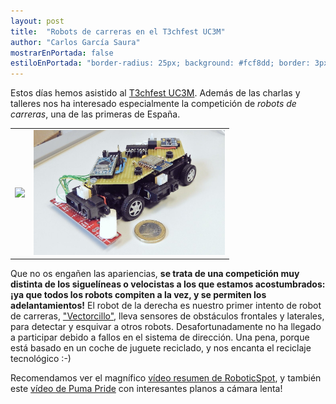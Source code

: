 ```yaml
---
layout: post
title:  "Robots de carreras en el T3chfest UC3M"
author: "Carlos García Saura"
mostrarEnPortada: false
estiloEnPortada: "border-radius: 25px; background: #fcf8dd; border: 3px solid #fcdb05; padding: 20px; width: 90%;"
---
```


Estos días hemos asistido al [T3chfest UC3M](https://t3chfest.uc3m.es/2016/).
Además de las charlas y talleres nos ha interesado especialmente la competición de _robots de carreras_, una de las primeras de España.

<table border="0" width="100%">
  <tr>
    <td>
      <a href="https://www.youtube.com/watch?v=AQY8qR8XHqY" target="_blank">
      <img src="/historia/eventos/2016_T3chFest_UC3M/2016_t3chfest_UC3M_carrerasLNRC.gif" height="220px"/><br/>
      </a>
    </td>
    <td>
      <img src="/historia/eventos/2016_T3chFest_UC3M/2016_robot_de_carreras_fail_carlos.jpg" height="200px"/><br/>
    </td>
  </tr>
</table>

Que no os engañen las apariencias, **se trata de una competición muy distinta de los siguelíneas o velocistas a los que estamos acostumbrados: ¡ya que todos los robots compiten a la vez, y se permiten los adelantamientos!** El robot de la derecha es nuestro primer intento de robot de carreras, ["Vectorcillo"](https://github.com/CRM-UAM/racerRobots/tree/master/vectorcillo), lleva sensores de obstáculos frontales y laterales, para detectar y esquivar a otros robots. Desafortunadamente no ha llegado a participar debido a fallos en el sistema de dirección. Una pena, porque está basado en un coche de juguete reciclado, y nos encanta el reciclaje tecnológico :-)

Recomendamos ver el magnífico [vídeo resumen de RoboticSpot](https://www.youtube.com/watch?v=OtwLZbpR864), y también este [vídeo de Puma Pride](https://www.youtube.com/watch?v=AQY8qR8XHqY) con interesantes planos a cámara lenta!


